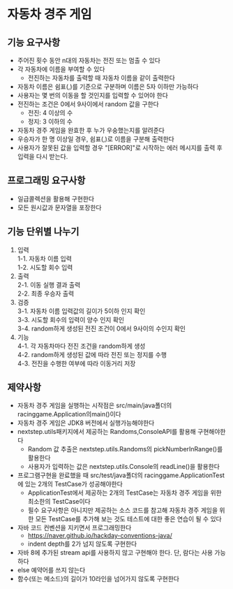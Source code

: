# 자동차 경주 게임
## 기능 요구사항
* 주어진 횟수 동안 n대의 자동차는 전진 또는 멈출 수 있다
* 각 자동차에 이름을 부여할 수 있다
  * 전진하는 자동차를 출력할 때 자동차 이름을 같이 출력한다
* 자동차 이름은 쉼표(,)를 기준으로 구분하며 이름은 5자 이하만 가능하다
* 사용자는 몇 번의 이동을 할 것인지를 입력할 수 있어야 한다
* 전진하는 조건은 0에서 9사이에서 random 값을 구한다
  * 전진: 4 이상의 수
  * 정지: 3 이하의 수
* 자동차 경주 게임을 완효한 후 누가 우숭했는지를 알려준다
* 우승자가 한 명 이상일 경우, 쉼표(,)로 이름을 구분해 출력한다
* 사용자가 잘못된 값을 입력할 경우 "[ERROR]"로 시작하는 에러 메시지를 출력 후 입력을 다시 받는다.

## 프로그래밍 요구사항
* 일급콜렉션을 활용해 구현한다
* 모든 원시값과 문자열을 포장한다

## 기능 단위별 나누기
1. 입력</br>
  1-1. 자동차 이름 입력</br>
  1-2. 시도할 회수 입력</br>
2. 출력</br>
  2-1. 이동 실행 결과 출력</br>
  2-2. 최종 우승자 출력</br>
3. 검증</br>
  3-1. 자동차 이름 입력값의 길이가 5이하 인지 확인</br>
  3-3. 시도할 회수의 입력이 양수 인지 확인</br>
  3-4. random하게 생성된 전진 조건이 0에서 9사이의 수인지 확인</br>
4. 기능</br>
  4-1. 각 자동차마다 전진 조건을 random하게 생성</br>
  4-2. random하게 생성된 값에 따라 전진 또는 정지를 수행</br>
  4-3. 전진을 수행한 여부에 따라 이동거리 저장</br>

## 제약사항
* 자동차 경주 게임을 실행하는 시작점은 src/main/java폴더의 racinggame.Application의main()이다
* 자동차 경주 게임은 JDK8 버전에서 실행가능해야한다
* nextstep.utils패키지에서 제공하는 Randoms,ConsoleAPI를 활용해 구현해야한다
  * Random 값 추출은 nextstep.utils.Randoms의 pickNumberInRange()를 활용한다
  * 사용자가 입력하는 값은 nextstep.utils.Console의 readLine()을 활용한다
* 프로그램구현을 완료했을 때 src/test/java폴더의 racinggame.ApplicationTest에 있는 2개의 TestCase가 성공해야한다
  * ApplicationTest에서 제공하는 2개의 TestCase는 자동차 경주 게임을 위한 최소한의 TestCase이다
  * 필수 요구사항은 아니지만 제공하는 소스 코드를 참고해 자동차 경주 게임을 위한 모든 TestCase를 추가해 보는 것도 테스트에 대한 좋은 연습이 될 수 있다
* 자바 코드 컨벤션을 지키면서 프로그래밍한다
  * https://naver.github.io/hackday-conventions-java/
  * indent depth를 2가 넘지 않도록 구현한다
* 자바 8에 추가된 stream api를 사용하지 않고 구현해야 한다. 단, 람다는 사용 가능하다
* else 예약어를 쓰지 않는다
* 함수(또는 메소드)의 길이가 10라인을 넘어가지 않도록 구현한다
